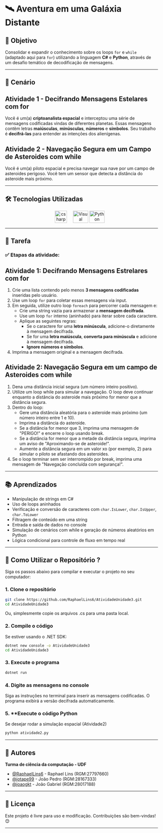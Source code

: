 # 🛰️ Aventura em uma Galáxia Distante

## 🚀 Objetivo

Consolidar e expandir o conhecimento sobre os loops `for` e `while` (adaptado aqui para `for`) utilizando a linguagem **C#** e **Python**, através de um desafio temático de decodificação de mensagens.

---

## 🧠 Cenário

## Atividade 1 - Decifrando Mensagens Estelares com for
Você é um(a) **criptoanalista espacial** e interceptou uma série de mensagens codificadas vindas de diferentes planetas. Essas mensagens contêm letras **maiúsculas**, **minúsculas**, **números** e **símbolos**. Seu trabalho é **decifrá-las** para entender as intenções dos alienígenas.

## Atividade 2 - Navegação Segura em um Campo de Asteroides com while
Você é um(a) piloto espacial e precisa navegar sua nave por um campo de asteroides perigoso. Você tem um sensor que detecta a distância do asteroide mais próximo.

---

## 🛠️ Tecnologias Utilizadas

<p align="center"> 
<img src="https://cdn.jsdelivr.net/gh/devicons/devicon/icons/csharp/csharp-original.svg" height="40" alt="csharp logo"/>
<img width="12" />
<img src="https://upload.wikimedia.org/wikipedia/commons/thumb/9/9a/Visual_Studio_Code_1.35_icon.svg/2048px-Visual_Studio_Code_1.35_icon.svg.png" alt="Visual Studio Code" width="50" height="40"/>
<img src="https://upload.wikimedia.org/wikipedia/commons/thumb/0/0a/Python.svg/2048px-Python.svg.png" alt="Python" width="50" height="40"/> &nbsp;&nbsp; 

---

## 📝 Tarefa

### ✅ Etapas da atividade:

## Atividade 1: Decifrando Mensagens Estrelares com for
1. Crie uma lista contendo pelo menos **3 mensagens codificadas** inseridas pelo usuário.
2. Use um loop `for` para coletar essas mensagens via input.
3. Em seguida, utilize outro loop `foreach` para percorrer cada mensagem e:
   - Crie uma string vazia para armazenar a **mensagem decifrada**.
   - Use um loop `for` interno (aninhado) para iterar sobre cada caractere.
   - Aplique as seguintes regras:
     - Se o caractere for uma **letra minúscula**, adicione-o diretamente à mensagem decifrada.
     - Se for uma **letra maiúscula**, **converta para minúscula** e adicione à mensagem decifrada.
     - **Ignore números e símbolos**.
4. Imprima a mensagem original e a mensagem decifrada.
   
## Atividade 2: Navegação Segura em um campo de Asteroides com while
1. Dena uma distância inicial segura (um número inteiro positivo).
2. Utilize um loop while para simular a navegação. O loop deve continuar enquanto a
distância do asteroide mais próximo for menor que a distância segura.
3. Dentro do loop:
   - Gere uma distância aleatória para o asteroide mais próximo (um número
   inteiro entre 1 e 10).
   - Imprima a distância do asteroide.
   - Se a distância for menor que 3, imprima uma mensagem de "PERIGO!" e
   encerre o loop usando break.
   - Se a distância for menor que a metade da distância segura, imprima um aviso
   de "Aproximando-se de asteroide!".
    - Aumente a distância segura em um valor xo (por exemplo, 2) para simular o
   piloto se afastando dos asteroides.
4. Se o loop terminar sem ser interrompido por break, imprima uma mensagem de
"Navegação concluída com segurança!".

---

## 📚 Aprendizados

- Manipulação de strings em C#
- Uso de loops aninhados
- Verificação e conversão de caracteres com `char.IsLower`, `char.IsUpper`, `char.ToLower`
- Filtragem de conteúdo em uma string
- Entrada e saída de dados no console
- Simulação de cenários com while e geração de números aleatórios em Python
- Lógica condicional para controle de fluxo em tempo real

---

## 🚀 Como Utilizar o Repositório ?

Siga os passos abaixo para compilar e executar o projeto no seu computador:

### 1. **Clone o repositório**

```bash
git clone https://github.com/RaphaelLins6/AtividadeUnidade3.git
cd AtividadeUnidade3
```
Ou, simplesmente copie os arquivos .cs para uma pasta local.

### 2. **Compile o código**
Se estiver usando o .NET SDK:
```bash
dotnet new console -o AtividadeUnidade3
cd AtividadeUnidade3
```
### 3. **Execute o programa**
```bash
dotnet run
```
### 4. **Digite as mensagens no console**
Siga as instruções no terminal para inserir as mensagens codificadas.
O programa exibirá a versão decifrada automaticamente.

### 5. **Execute o código Python
Se desejar rodar a simulação espacial (Atividade2)
```bash
python atividade2.py
```
---

## 👥 Autores

**Turma de ciência da computação - UDF**
- [@RaphaelLins6](https://www.github.com/RaphaelLins6) - Raphael Lins (RGM:27797660)
- [@jotape99](https://www.github.com/jotape99) - João Pedro (RGM:28167333)
- [@joaogkt](https://www.github.com/joaogkt) - João Gabriel (RGM:28017188)

---

## 📜 Licença

Este projeto é livre para uso e modificação. Contribuições são bem-vindas! 😊

---
